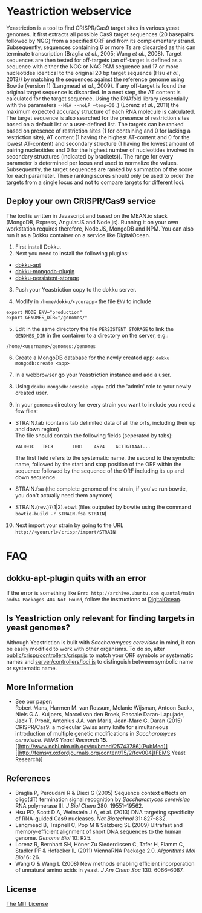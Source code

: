 # Yeastriction webservice
Yeastriction is a tool to find CRISPR/Cas9 target sites in various yeast genomes. It first extracts all possible Cas9 target sequences (20 basepairs followed by NGG) from a specified ORF and from its complementary strand. Subsequently, sequences containing 6 or more Ts are discarded as this can terminate transcription (Braglia *et al.*, 2005; Wang *et al.*, 2008). Target sequences are then tested for off-targets (an off-target is defined as a sequence with either the NGG or NAG PAM sequence and 17 or more nucleotides identical to the original 20 bp target sequence (Hsu *et al.*, 2013)) by matching the sequences against the reference genome using Bowtie (version 1) (Langmead *et al.*, 2009). If any off-target is found the original target sequence is discarded. In a next step, the AT content is calculated for the target sequence. Using the RNAfold library (essentially with the parameters `--MEA --noLP –temp=30.`) (Lorenz *et al.*, 2011) the maximum expected accuracy structure of each RNA molecule is calculated. The target sequence is also searched for the presence of restriction sites based on a default list or a user-defined list. The targets can be ranked based on presence of restriction sites (1 for containing and 0 for lacking a restriction site), AT content (1 having the highest AT-content and 0 for the lowest AT-content) and secondary structure (1 having the lowest amount of pairing nucleotides and 0 for the highest number of nucleotides involved in secondary structures (indicated by brackets)). The range for every parameter is determined per locus and used to normalize the values. Subsequently, the target sequences are ranked by summation of the score for each parameter. These ranking scores should only be used to order the targets from a single locus and not to compare targets for different loci.

## Deploy your own CRISPR/Cas9 service
The tool is written in Javascript and based on the MEAN.io stack (MongoDB, Express, AngularJS and Node.js). Running it on your own workstation requires therefore, Node.JS, MongoDB and NPM. You can also run it as a Dokku container on a service like DigitalOcean.

1. First install Dokku. 
2. Next you need to install the following plugins:
  + [dokku-apt](https://github.com/F4-Group/dokku-apt)
  + [dokku-mongodb-plugin](https://github.com/jeffutter/dokku-mongodb-plugin)
  + [dokku-persistent-storage](https://github.com/dyson/dokku-persistent-storage)

3. Push your Yeastriction copy to the dokku server. 

4. Modify in `/home/dokku/<yourapp>` the file `ENV` to include

  ```
  export NODE_ENV="production"
  export GENOMES_DIR="/genomes/"
  ```

5. Edit in the same directory the file `PERSISTENT_STORAGE` to link the `GENOMES_DIR` in the container to a directory on the server, e.g.:

  ```
  /home/<username>/genomes:/genomes
  ```

6. Create a MongoDB database for the newly created app: ```dokku mongodb:create <app>```

7. In a webbrowser go your Yeastriction instance and add a user.

8. Using `dokku mongodb:console <app>` add the 'admin' role to your newly created user.

9. In your `genomes` directory for every strain you want to include you need a few files:
  + STRAIN.tab (contains tab delimited data of all the orfs, including their up and down region)
  <br />The file should contain the following fields (seperated by tabs):
    
    ```
    YAL001C   TFC3       1001    4574    ACTTGTAAAT...
    ```
    
    The first field refers to the systematic name, the second to the symbolic name, followed by the start and stop position of the ORF within the sequence followed by the sequence of the ORF including its up and down sequence.
  + STRAIN.fsa (the complete genome of the strain, if you've run bowtie, you don't actually need them anymore)
  + STRAIN.(rev.)?(1|2).ebwt (files outputed by bowtie using the command `bowtie-build -r STRAIN.fsa STRAIN`)

10. Next import your strain by going to the URL `http://<yoururl>/crispr/import/STRAIN`

# FAQ

## dokku-apt-plugin quits with an error
If the error is something like `Err: http://archive.ubuntu.com quantal/main amd64 Packages 404 Not Found`, follow the instructions at [DigitalOcean](https://www.digitalocean.com/community/questions/ubunutu-dokku-docker-apt-get-update-issue).

## Is Yeastriction only relevant for finding targets in yeast genomes?
Although Yeastriction is built with *Saccharomyces cerevisiae* in mind, it can be easily modified to work with other organisms. To do so, alter [public/crispr/controllers/crispr.js](https://github.com/hillstub/Yeastriction/blob/master/public/crispr/controllers/crispr.js#L57) to match your ORF symbols or systematic names and [server/controllers/loci.js](https://github.com/hillstub/Yeastriction/blob/master/server/controllers/loci.js#L167) to distinguish between symbolic name or systematic name.

## More Information
  * See our paper: <br /> Robert Mans, Harmen M. van Rossum, Melanie Wijsman, Antoon Backx, Niels G.A. Kuijpers, Marcel van den Broek, Pascale Daran-Lapujade, Jack T. Pronk, Antonius J.A. van Maris, Jean-Marc G. Daran (2015) CRISPR/Cas9: a molecular Swiss army knife for simultaneous introduction of multiple genetic modifications in *Saccharomyces cerevisiae*. *FEMS Yeast Research* **15**. [[http://www.ncbi.nlm.nih.gov/pubmed/25743786](PubMed)] [[http://femsyr.oxfordjournals.org/content/15/2/fov004](FEMS Yeast Research)]

## References
  * Braglia P, Percudani R & Dieci G (2005) Sequence context effects on oligo(dT) termination signal recognition by *Saccharomyces cerevisiae* RNA polymerase III. *J Biol Chem* 280: 19551–19562.
  * Hsu PD, Scott D A, Weinstein J A, et al. (2013) DNA targeting specificity of RNA-guided Cas9 nucleases. *Nat Biotechnol* 31: 827–832.
  * Langmead B, Trapnell C, Pop M & Salzberg SL (2009) Ultrafast and memory-efficient alignment of short DNA sequences to the human genome. *Genome Biol* 10: R25.
  * Lorenz R, Bernhart SH, Höner Zu Siederdissen C, Tafer H, Flamm C, Stadler PF & Hofacker IL (2011) ViennaRNA Package 2.0. *Algorithms Mol Biol* 6: 26.
  * Wang Q & Wang L (2008) New methods enabling efficient incorporation of unnatural amino acids in yeast. *J Am Chem Soc* 130: 6066–6067.

## License
[The MIT License](http://opensource.org/licenses/MIT)
